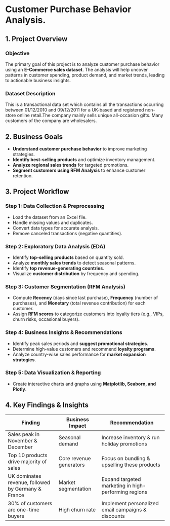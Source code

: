 # Customer Purchase Behavior Analysis.

## 1. **Project Overview**
### **Objective**
The primary goal of this project is to analyze customer purchase behavior using an **E-Commerce sales dataset**. The analysis will help uncover patterns in customer spending, product demand, and market trends, leading to actionable business insights.

### **Dataset Description**
This is a transactional data set which contains all the transactions occurring between 01/12/2010 and 09/12/2011 for a UK-based and registered non-store online retail.The company mainly sells unique all-occasion gifts. Many customers of the company are wholesalers.

## 2. **Business Goals**
- **Understand customer purchase behavior** to improve marketing strategies.
- **Identify best-selling products** and optimize inventory management.
- **Analyze regional sales trends** for targeted promotions.
- **Segment customers using RFM Analysis** to enhance customer retention.

## 3. **Project Workflow**

### **Step 1: Data Collection & Preprocessing**
- Load the dataset from an Excel file.
- Handle missing values and duplicates.
- Convert data types for accurate analysis.
- Remove canceled transactions (negative quantities).

### **Step 2: Exploratory Data Analysis (EDA)**
- Identify **top-selling products** based on quantity sold.
- Analyze **monthly sales trends** to detect seasonal patterns.
- Identify **top revenue-generating countries**.
- Visualize **customer distribution** by frequency and spending.

### **Step 3: Customer Segmentation (RFM Analysis)**
- Compute **Recency** (days since last purchase), **Frequency** (number of purchases), and **Monetary** (total revenue contribution) for each customer.
- Assign **RFM scores** to categorize customers into loyalty tiers (e.g., VIPs, churn risks, occasional buyers).

### **Step 4: Business Insights & Recommendations**
- Identify peak sales periods and **suggest promotional strategies**.
- Determine high-value customers and recommend **loyalty programs**.
- Analyze country-wise sales performance for **market expansion strategies**.

### **Step 5: Data Visualization & Reporting**
- Create interactive charts and graphs using **Matplotlib, Seaborn, and Plotly**.


## 4. **Key Findings & Insights**
| Finding | Business Impact | Recommendation |
|---------|---------------|----------------|
| Sales peak in November & December | Seasonal demand | Increase inventory & run holiday promotions |
| Top 10 products drive majority of sales | Core revenue generators | Focus on bundling & upselling these products |
| UK dominates revenue, followed by Germany & France | Market segmentation | Expand targeted marketing in high-performing regions |
| 30% of customers are one-time buyers | High churn rate | Implement personalized email campaigns & discounts |






